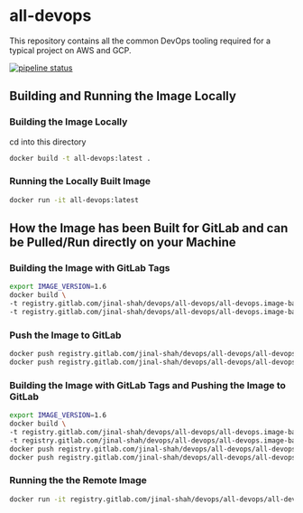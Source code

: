 # all-devops

This repository contains all the common DevOps tooling required for a typical project on AWS and GCP.

[![pipeline status](https://gitlab.com/jinal-shah/devops/images/badges/master/pipeline.svg)](https://gitlab.com/jinal-shah/devops/images/-/commits/master)

## Building and Running the Image Locally

### Building the Image Locally

cd into this directory

```bash
docker build -t all-devops:latest .
```

### Running the Locally Built Image

```bash
docker run -it all-devops:latest
```

## How the Image has been Built for GitLab and can be Pulled/Run directly on your Machine

### Building the Image with GitLab Tags

```bash
export IMAGE_VERSION=1.6
docker build \
-t registry.gitlab.com/jinal-shah/devops/all-devops/all-devops.image-base.centos:latest \
-t registry.gitlab.com/jinal-shah/devops/all-devops/all-devops.image-base.centos:${IMAGE_VERSION} .
```

### Push the Image to GitLab

```bash
docker push registry.gitlab.com/jinal-shah/devops/all-devops/all-devops.image-base.centos:latest && \
docker push registry.gitlab.com/jinal-shah/devops/all-devops/all-devops.image-base.centos:${IMAGE_VERSION}
```

### Building the Image with GitLab Tags and Pushing the Image to GitLab

```bash
export IMAGE_VERSION=1.6
docker build \
-t registry.gitlab.com/jinal-shah/devops/all-devops/all-devops.image-base.centos:latest \
-t registry.gitlab.com/jinal-shah/devops/all-devops/all-devops.image-base.centos:${IMAGE_VERSION} . && \
docker push registry.gitlab.com/jinal-shah/devops/all-devops/all-devops.image-base.centos:latest && \
docker push registry.gitlab.com/jinal-shah/devops/all-devops/all-devops.image-base.centos:${IMAGE_VERSION}
```

### Running the the Remote Image

```bash
docker run -it registry.gitlab.com/jinal-shah/devops/all-devops/all-devops.image-base.centos
```
